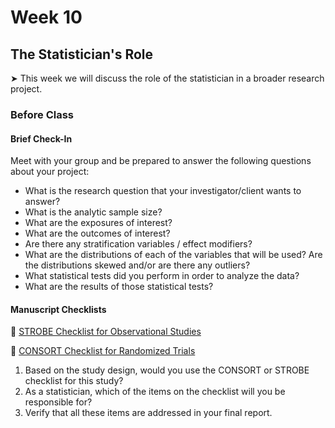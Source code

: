 # Week 10

##  The Statistician's Role

&#x27A4; This week we will discuss the role of the statistician in a broader research project.

### Before Class

#### Brief Check-In

Meet with your group and be prepared to answer the following questions about your project:

* What is the research question that your investigator/client wants to answer?
* What is the analytic sample size?
* What are the exposures of interest?
* What are the outcomes of interest?
* Are there any stratification variables / effect modifiers?
* What are the distributions of each of the variables that will be used? Are the distributions skewed and/or are there any outliers?
* What statistical tests did you perform in order to analyze the data?
* What are the results of those statistical tests?

#### Manuscript Checklists

📖 [STROBE Checklist for Observational Studies](https://www.equator-network.org/reporting-guidelines/strobe/)<br /> 
 
📖 [CONSORT Checklist for Randomized Trials](https://www.equator-network.org/reporting-guidelines/consort/) 

1. Based on the study design, would you use the CONSORT or STROBE checklist for this study?
1. As a statistician, which of the items on the checklist will you be responsible for?
1. Verify that all these items are addressed in your final report.